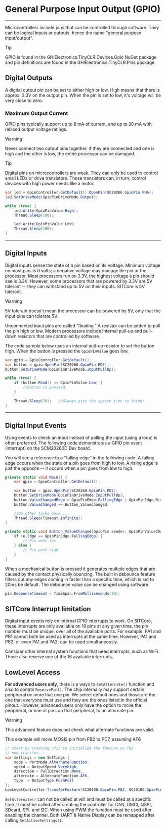﻿# General Purpose Input Output (GPIO)
---
Microcontrollers include pins that can be controlled through software. They can be logical inputs or outputs, hence the name "general purpose input/output".

> [!Tip]
> GPIO is found in the GHIElectronics.TinyCLR.Devices.Gpio NuGet package and pin definitions are found in the  GHIElectronics.TinyCLR.Pins package.

## Digital Outputs
A digital output pin can be set to either high or low.  High means that there is approx. 3.3V on the output pin. When the pin is set to low, it's voltage will be very close to zero.

### Maximum Output Current

GPIO pins typically support up to 8 mA of current, and up to 20 mA with relaxed output voltage ratings.

> [!Warning]
> Never connect two output pins together. If they are connected and one is high and the other is low, the entire processor can be damaged.

> [!Tip]
> Digital pins on microcontrollers are weak. They can only be used to control small LEDs or drive transistors. Those transistors can, in turn, control devices with high power needs like a motor.

```cs
var led = GpioController.GetDefault().OpenPin(SC20260.GpioPin.PH6);
led.SetDriveMode(GpioPinDriveMode.Output);

while (true) {
    led.Write(GpioPinValue.High);
    Thread.Sleep(100);

    led.Write(GpioPinValue.Low);
    Thread.Sleep(100);
}
```
---

## Digital Inputs
Digital inputs sense the state of a pin based on its voltage. Minimum voltage on most pins is 0 volts; a negative voltage may damage the pin or the processor. Most processors run on 3.3V, the highest voltage a pin should see is 3.3V. However, some processors that are powered by 3.3V are 5V tolerant -- they can withstand up to 5V on their inputs. SITCore is 5V tolerant.

> [!Warning] 
> 5V tolerant doesn't mean the processor can be powered by 5V, only that the input pins can tolerate 5V.

Unconnected input pins are called "floating." A resistor can be added to pull the pin high or low. Modern processors include internal pull-up and pull-down resistors that are controlled by software.

The code sample below uses an internal pull-up resistor to set the button high. When the button is pressed the `GpioPinValue` goes low. 

```cs
var gpio = GpioController.GetDefault();
var button = gpio.OpenPin(SC20260.GpioPin.PD7);
button.SetDriveMode(GpioPinDriveMode.InputPullUp);

while (true) {
    if (button.Read() == GpioPinValue.Low) {
        //Button is pressed.
    } 

    Thread.Sleep(10);   //Always give the system time to think!
}
```
---

## Digital Input Events

Using events to check an input instead of polling the input (using a loop) is often preferred. The following code demonstrates a GPIO pin event (interrupt) on the SCM20260D Dev board.

You will see a reference to a "falling edge" in the following code. A falling edge occurs when the state of a pin goes from high to low. A rising edge is just the opposite -- it occurs when a pin goes from low to high. 

```cs
private static void Main() {
    var gpio = GpioController.GetDefault();

    var button = gpio.OpenPin(SC20260.GpioPin.PD7);
    button.SetDriveMode(GpioPinDriveMode.InputPullUp);
    button.ValueChangedEdge = GpioPinEdge.FallingEdge | GpioPinEdge.RisingEdge;
    button.ValueChanged += Button_ValueChanged;

    //Do other tasks here ...
    Thread.Sleep(Timeout.Infinite);
}

private static void Button_ValueChanged(GpioPin sender, GpioPinValueChangedEventArgs e) {
    if (e.Edge == GpioPinEdge.FallingEdge) {
        // Pin went low
    } else {
        // Pin went high
    }
}
```

When a mechanical button is pressed it generates multiple edges that are caused by the contact physically bouncing. The built in debounce feature filters out any edges coming in faster than a specific time, which is set to 20ms be default. The debounce value can be changed using software.

```cs
pin.DebounceTimeout = TimeSpan.FromMilliseconds(10);
```

## SITCore Interrupt limitation

Digital input events rely on internal GPIO interrupts to work. On SITCore, these interrupts are only available on 16 pins at any given time, the pin number must be unique, over all of the available ports. For example: PA1 and PB1 cannot both be used as interrupts at the same time. However, PA1 and PB2, or even PA1 and PA2, can be used simultaneously.

Consider other internal system functions that need interrupts, such as WiFi. Those also reserve one of the 16 available interrupts.

## LowLevel Access
**For advanced users only**, there is a ways to `SetAlternate()` function and also to control `ReservePin()`. The chip internally may support certain peripheral on more that one pin. We select default ones and those are the one that everyone must use and they are the ones listed in the official pinout. However, advanced users only have the option to move the peripheral, or one of pins on that peripheral, to an alternate pin.

> [!Warning]
> This advanced feature does not check what alternate functions are valid.

This example will move MOSI2 pin from PB2 to PC7, assuming AF6

```cs
// start by creating SPI2 to initialize the feature on PB2
// now transfer...
var settings = new Settings {​​​​​​​
    mode = PortMode.AlternateFunction,
    speed = OutputSpeed.VeryHigh,
    direction = PullDirection.None,
    alternate = AlternateFunction.AF6,
    type  = OutputType.PushPull
}​​​​​​​;
LowLevelController.TransferFeature(SC20100.GpioPin.PB2, SC20100.GpioPin.PC7, settings);
```

`SetAlternate()` can not be called at will and must be called at a specific time. It must be called after creating the controller for CAN, DMCI, QSPI, SDcard, SPI, and I2C. When using PWM the function must be used after enabling the channel. Both UART & Native Display can be remapped after calling `SetActiveSettings()`.
